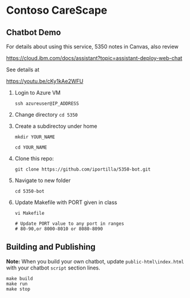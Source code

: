# Contoso CareScape 

## Chatbot Demo

For details about using this service, 5350 notes in Canvas, also review

https://cloud.ibm.com/docs/assistant?topic=assistant-deploy-web-chat

See details at

https://youtu.be/cKy1kAe2WFU


1. Login to Azure VM
   
   `ssh azureuser@IP_ADDRESS`

2. Change directory
   `cd 5350`
   
4. Create a subdirectoy under home
   
   `mkdir YOUR_NAME`
   
   `cd YOUR_NAME`
   
5. Clone this repo:

   `git clone https://github.com/iportilla/5350-bot.git`
   
7. Navigate to new folder
   
   `cd 5350-bot`
   
9. Update Makefile with PORT given in class

   `vi Makefile`

   ```
   # Update PORT value to any port in ranges
   # 80-90,or 8000-8010 or 8080-8090
   ```



## Building and Publishing

**Note:** When you build your own chatbot,  update `public-html\index.html` with your chatbot `script` section lines.


```
make build
make run
make stop
```
